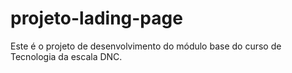# projeto-lading-page
Este é o projeto de desenvolvimento do módulo base do curso de Tecnologia da escala DNC.

